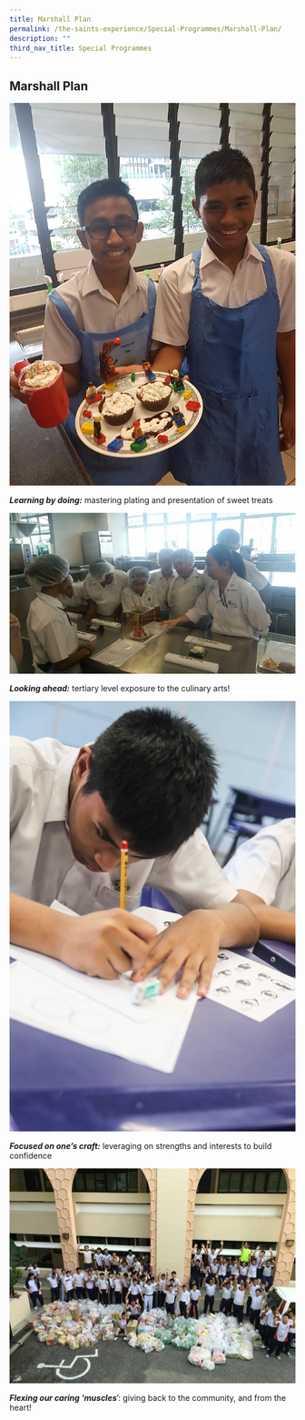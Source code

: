 ```yaml
---
title: Marshall Plan
permalink: /the-saints-experience/Special-Programmes/Marshall-Plan/
description: ""
third_nav_title: Special Programmes
---
```

## Marshall Plan

![](/images/mp1.png)

**_Learning by doing:_** mastering plating and presentation of sweet treats

![](/images/MP2.png)

**_Looking ahead:_** tertiary level exposure to the culinary arts!

![](/images/MP3.jpeg)

_**Focused on one’s craft:**_ leveraging on strengths and interests to build confidence

![](/images/MP4.jpeg)

**_Flexing our caring ‘muscles_**’: giving back to the community, and from the heart!